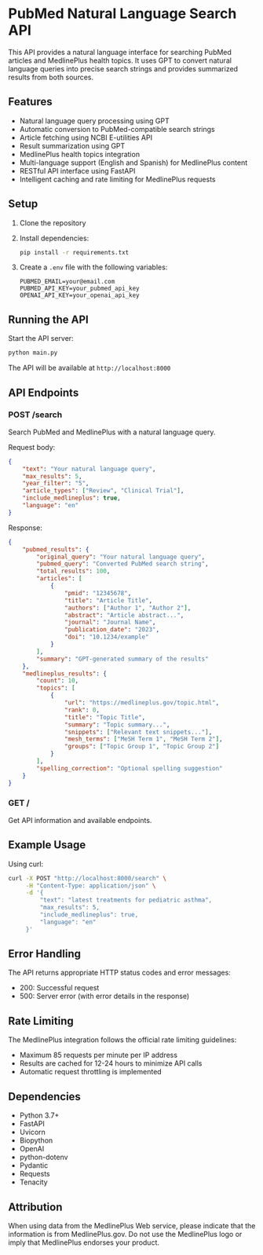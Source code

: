 # PubMed Natural Language Search API

This API provides a natural language interface for searching PubMed articles and MedlinePlus health topics. It uses GPT to convert natural language queries into precise search strings and provides summarized results from both sources.

## Features

- Natural language query processing using GPT
- Automatic conversion to PubMed-compatible search strings
- Article fetching using NCBI E-utilities API
- Result summarization using GPT
- MedlinePlus health topics integration
- Multi-language support (English and Spanish) for MedlinePlus content
- RESTful API interface using FastAPI
- Intelligent caching and rate limiting for MedlinePlus requests

## Setup

1. Clone the repository
2. Install dependencies:
   ```bash
   pip install -r requirements.txt
   ```

3. Create a `.env` file with the following variables:
   ```
   PUBMED_EMAIL=your@email.com
   PUBMED_API_KEY=your_pubmed_api_key
   OPENAI_API_KEY=your_openai_api_key
   ```

## Running the API

Start the API server:
```bash
python main.py
```

The API will be available at `http://localhost:8000`

## API Endpoints

### POST /search
Search PubMed and MedlinePlus with a natural language query.

Request body:
```json
{
    "text": "Your natural language query",
    "max_results": 5,
    "year_filter": "5",
    "article_types": ["Review", "Clinical Trial"],
    "include_medlineplus": true,
    "language": "en"
}
```

Response:
```json
{
    "pubmed_results": {
        "original_query": "Your natural language query",
        "pubmed_query": "Converted PubMed search string",
        "total_results": 100,
        "articles": [
            {
                "pmid": "12345678",
                "title": "Article Title",
                "authors": ["Author 1", "Author 2"],
                "abstract": "Article abstract...",
                "journal": "Journal Name",
                "publication_date": "2023",
                "doi": "10.1234/example"
            }
        ],
        "summary": "GPT-generated summary of the results"
    },
    "medlineplus_results": {
        "count": 10,
        "topics": [
            {
                "url": "https://medlineplus.gov/topic.html",
                "rank": 0,
                "title": "Topic Title",
                "summary": "Topic summary...",
                "snippets": ["Relevant text snippets..."],
                "mesh_terms": ["MeSH Term 1", "MeSH Term 2"],
                "groups": ["Topic Group 1", "Topic Group 2"]
            }
        ],
        "spelling_correction": "Optional spelling suggestion"
    }
}
```

### GET /
Get API information and available endpoints.

## Example Usage

Using curl:
```bash
curl -X POST "http://localhost:8000/search" \
     -H "Content-Type: application/json" \
     -d '{
         "text": "latest treatments for pediatric asthma",
         "max_results": 5,
         "include_medlineplus": true,
         "language": "en"
     }'
```

## Error Handling

The API returns appropriate HTTP status codes and error messages:
- 200: Successful request
- 500: Server error (with error details in the response)

## Rate Limiting

The MedlinePlus integration follows the official rate limiting guidelines:
- Maximum 85 requests per minute per IP address
- Results are cached for 12-24 hours to minimize API calls
- Automatic request throttling is implemented

## Dependencies

- Python 3.7+
- FastAPI
- Uvicorn
- Biopython
- OpenAI
- python-dotenv
- Pydantic
- Requests
- Tenacity

## Attribution

When using data from the MedlinePlus Web service, please indicate that the information is from MedlinePlus.gov. Do not use the MedlinePlus logo or imply that MedlinePlus endorses your product. 